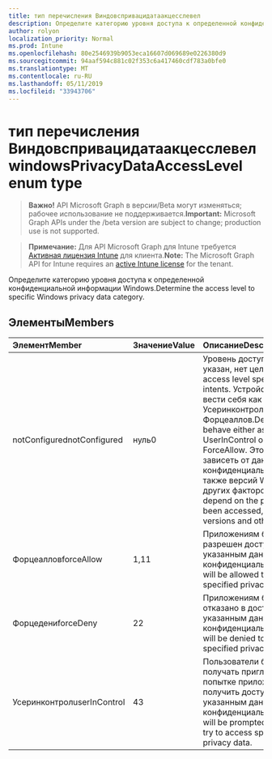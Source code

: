 ```yaml
---
title: тип перечисления Виндовспривацидатаакцесслевел
description: Определите категорию уровня доступа к определенной конфиденциальной информации Windows.
author: rolyon
localization_priority: Normal
ms.prod: Intune
ms.openlocfilehash: 80e2546939b9053eca16607d069689e0226380d9
ms.sourcegitcommit: 94aaf594c881c02f353c6a417460cdf783a0bfe0
ms.translationtype: MT
ms.contentlocale: ru-RU
ms.lasthandoff: 05/11/2019
ms.locfileid: "33943706"
---
```

# <a name="windowsprivacydataaccesslevel-enum-type"></a><span data-ttu-id="b6571-103">тип перечисления Виндовспривацидатаакцесслевел</span><span class="sxs-lookup"><span data-stu-id="b6571-103">windowsPrivacyDataAccessLevel enum type</span></span>

> <span data-ttu-id="b6571-104">**Важно!** API Microsoft Graph в версии/Beta могут изменяться; рабочее использование не поддерживается.</span><span class="sxs-lookup"><span data-stu-id="b6571-104">**Important:** Microsoft Graph APIs under the /beta version are subject to change; production use is not supported.</span></span>

> <span data-ttu-id="b6571-105">**Примечание:** Для API Microsoft Graph для Intune требуется [Активная лицензия Intune](https://go.microsoft.com/fwlink/?linkid=839381) для клиента.</span><span class="sxs-lookup"><span data-stu-id="b6571-105">**Note:** The Microsoft Graph API for Intune requires an [active Intune license](https://go.microsoft.com/fwlink/?linkid=839381) for the tenant.</span></span>

<span data-ttu-id="b6571-106">Определите категорию уровня доступа к определенной конфиденциальной информации Windows.</span><span class="sxs-lookup"><span data-stu-id="b6571-106">Determine the access level to specific Windows privacy data category.</span></span>

## <a name="members"></a><span data-ttu-id="b6571-107">Элементы</span><span class="sxs-lookup"><span data-stu-id="b6571-107">Members</span></span>
|<span data-ttu-id="b6571-108">Элемент</span><span class="sxs-lookup"><span data-stu-id="b6571-108">Member</span></span>|<span data-ttu-id="b6571-109">Значение</span><span class="sxs-lookup"><span data-stu-id="b6571-109">Value</span></span>|<span data-ttu-id="b6571-110">Описание</span><span class="sxs-lookup"><span data-stu-id="b6571-110">Description</span></span>|
|:---|:---|:---|
|<span data-ttu-id="b6571-111">notConfigured</span><span class="sxs-lookup"><span data-stu-id="b6571-111">notConfigured</span></span>|<span data-ttu-id="b6571-112">нуль</span><span class="sxs-lookup"><span data-stu-id="b6571-112">0</span></span>|<span data-ttu-id="b6571-113">Уровень доступа не указан, нет целей.</span><span class="sxs-lookup"><span data-stu-id="b6571-113">No access level specified, no intents.</span></span> <span data-ttu-id="b6571-114">Устройство может вести себя как в Усеринконтрол, так и Форцеаллов.</span><span class="sxs-lookup"><span data-stu-id="b6571-114">Device may behave either as in UserInControl or ForceAllow.</span></span> <span data-ttu-id="b6571-115">Это может зависеть от данных о конфиденциальности, а также версий Windows и других факторов.</span><span class="sxs-lookup"><span data-stu-id="b6571-115">It may depend on the privacy data been accessed, Windows versions and other factors.</span></span>|
|<span data-ttu-id="b6571-116">Форцеаллов</span><span class="sxs-lookup"><span data-stu-id="b6571-116">forceAllow</span></span>|<span data-ttu-id="b6571-117">1,1</span><span class="sxs-lookup"><span data-stu-id="b6571-117">1</span></span>|<span data-ttu-id="b6571-118">Приложениям будет разрешен доступ к указанным данным о конфиденциальности.</span><span class="sxs-lookup"><span data-stu-id="b6571-118">Apps will be allowed to access the specified privacy data.</span></span>|
|<span data-ttu-id="b6571-119">Форцедени</span><span class="sxs-lookup"><span data-stu-id="b6571-119">forceDeny</span></span>|<span data-ttu-id="b6571-120">2</span><span class="sxs-lookup"><span data-stu-id="b6571-120">2</span></span>|<span data-ttu-id="b6571-121">Приложениям будет отказано в доступе к указанным данным о конфиденциальности.</span><span class="sxs-lookup"><span data-stu-id="b6571-121">Apps will be denied to access specified privacy data.</span></span>|
|<span data-ttu-id="b6571-122">Усеринконтрол</span><span class="sxs-lookup"><span data-stu-id="b6571-122">userInControl</span></span>|<span data-ttu-id="b6571-123">4</span><span class="sxs-lookup"><span data-stu-id="b6571-123">3</span></span>|<span data-ttu-id="b6571-124">Пользователи будут получать приглашение при попытке приложения получить доступ к указанным данным о конфиденциальности.</span><span class="sxs-lookup"><span data-stu-id="b6571-124">Users will be prompted when apps try to access specified privacy data.</span></span>|




